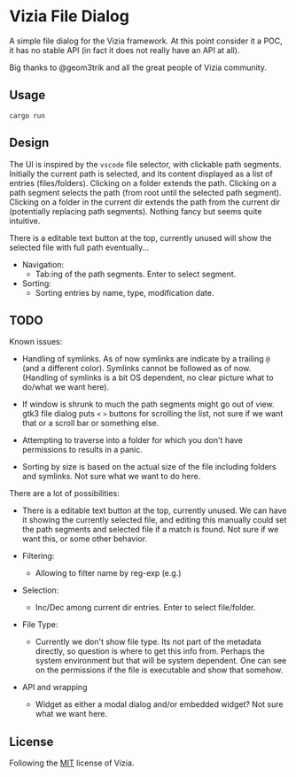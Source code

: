 # Vizia File Dialog

A simple file dialog for the Vizia framework. At this point consider it a POC, it has no stable API (in fact it does not really have an API at all).

Big thanks to @geom3trik and all the great people of Vizia community.

## Usage

```shell
cargo run
```

## Design

The UI is inspired by the `vscode` file selector, with clickable path segments. Initially the current path is selected, and its content displayed as a list of entries (files/folders). Clicking on a folder extends the path. Clicking on a path segment selects the path (from root until the selected path segment). Clicking on a folder in the current dir extends the path from the current dir (potentially replacing path segments). Nothing fancy but seems quite intuitive.

There is a editable text button at the top, currently unused will show the selected file with full path eventually...

- Navigation:
  - Tab:ing of the path segments. Enter to select segment.
- Sorting:
  - Sorting entries by name, type, modification date.

## TODO

Known issues:

- Handling of symlinks. As of now symlinks are indicate by a trailing `@` (and a different color). Symlinks cannot be followed as of now. (Handling of symlinks is a bit OS dependent, no clear picture what to do/what we want here).

- If window is shrunk to much the path segments might go out of view. gtk3 file dialog puts `<` `>` buttons for scrolling the list, not sure if we want that or a scroll bar or something else.

- Attempting to traverse into a folder for which you don't have permissions to results in a panic.

- Sorting by size is based on the actual size of the file including folders and symlinks. Not sure what we want to do here.

There are a lot of possibilities:

- There is a editable text button at the top, currently unused. We can have it showing the currently selected file, and editing this manually could set the path segments and selected file if a match is found. Not sure if we want this, or some other behavior.

- Filtering:
  - Allowing to filter name by reg-exp (e.g.)
- Selection:
  - Inc/Dec among current dir entries. Enter to select file/folder.
- File Type:
  - Currently we don't show file type. Its not part of the metadata directly, so question is where to get this info from. Perhaps the system environment but that will be system dependent. One can see on the permissions if the file is executable and show that somehow.
- API and wrapping
  - Widget as either a modal dialog and/or embedded widget? Not sure what we want here.

## License

Following the [MIT](https://github.com/vizia/vizia/blob/main/LICENSE) license of Vizia.
